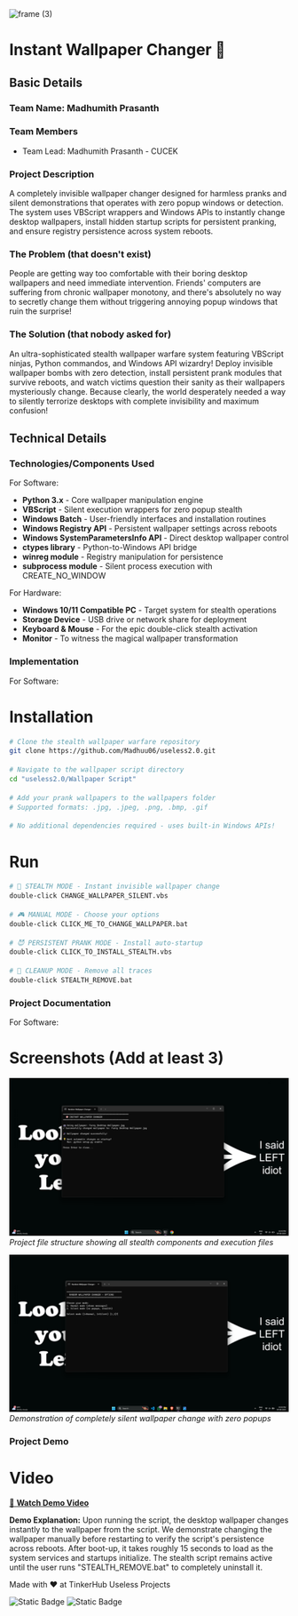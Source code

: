 <img width="3188" height="1202" alt="frame (3)" src="https://github.com/user-attachments/assets/517ad8e9-ad22-457d-9538-a9e62d137cd7" />


# Instant Wallpaper Changer 🎯


## Basic Details
### Team Name: Madhumith Prasanth


### Team Members
- Team Lead: Madhumith Prasanth - CUCEK

### Project Description
A completely invisible wallpaper changer designed for harmless pranks and silent demonstrations that operates with zero popup windows or detection. The system uses VBScript wrappers and Windows APIs to instantly change desktop wallpapers, install hidden startup scripts for persistent pranking, and ensure registry persistence across system reboots.

### The Problem (that doesn't exist)
People are getting way too comfortable with their boring desktop wallpapers and need immediate intervention. Friends' computers are suffering from chronic wallpaper monotony, and there's absolutely no way to secretly change them without triggering annoying popup windows that ruin the surprise!

### The Solution (that nobody asked for)
An ultra-sophisticated stealth wallpaper warfare system featuring VBScript ninjas, Python commandos, and Windows API wizardry! Deploy invisible wallpaper bombs with zero detection, install persistent prank modules that survive reboots, and watch victims question their sanity as their wallpapers mysteriously change. Because clearly, the world desperately needed a way to silently terrorize desktops with complete invisibility and maximum confusion!

## Technical Details
### Technologies/Components Used
For Software:
- **Python 3.x** - Core wallpaper manipulation engine
- **VBScript** - Silent execution wrappers for zero popup stealth
- **Windows Batch** - User-friendly interfaces and installation routines
- **Windows Registry API** - Persistent wallpaper settings across reboots
- **Windows SystemParametersInfo API** - Direct desktop wallpaper control
- **ctypes library** - Python-to-Windows API bridge
- **winreg module** - Registry manipulation for persistence
- **subprocess module** - Silent process execution with CREATE_NO_WINDOW

For Hardware:
- **Windows 10/11 Compatible PC** - Target system for stealth operations
- **Storage Device** - USB drive or network share for deployment
- **Keyboard & Mouse** - For the epic double-click stealth activation
- **Monitor** - To witness the magical wallpaper transformation

### Implementation
For Software:
# Installation
```bash
# Clone the stealth wallpaper warfare repository
git clone https://github.com/Madhuu06/useless2.0.git

# Navigate to the wallpaper script directory
cd "useless2.0/Wallpaper Script"

# Add your prank wallpapers to the wallpapers folder
# Supported formats: .jpg, .jpeg, .png, .bmp, .gif

# No additional dependencies required - uses built-in Windows APIs!
```

# Run
```bash
# 🥷 STEALTH MODE - Instant invisible wallpaper change
double-click CHANGE_WALLPAPER_SILENT.vbs

# 🎮 MANUAL MODE - Choose your options
double-click CLICK_ME_TO_CHANGE_WALLPAPER.bat

# 😈 PERSISTENT PRANK MODE - Install auto-startup
double-click CLICK_TO_INSTALL_STEALTH.vbs

# 🧹 CLEANUP MODE - Remove all traces
double-click STEALTH_REMOVE.bat
```

### Project Documentation
For Software:

# Screenshots (Add at least 3)
![Stealth File Structure](Screenshots/s1.png)
*Project file structure showing all stealth components and execution files*

![Silent Execution Demo](Screenshots/s2.png)
*Demonstration of completely silent wallpaper change with zero popups*

### Project Demo
# Video
[🎥 **Watch Demo Video**](https://github.com/user-attachments/assets/fa213d3f-3e18-487b-bd22-9ed92c98f328)

**Demo Explanation:** 
Upon running the script, the desktop wallpaper changes instantly to the wallpaper from the script. We demonstrate changing the wallpaper manually before restarting to verify the script's persistence across reboots. After boot-up, it takes roughly 15 seconds to load as the system services and startups initialize. The stealth script remains active until the user runs "STEALTH_REMOVE.bat" to completely uninstall it.

Made with ❤️ at TinkerHub Useless Projects 

![Static Badge](https://img.shields.io/badge/TinkerHub-24?color=%23000000&link=https%3A%2F%2Fwww.tinkerhub.org%2F)
![Static Badge](https://img.shields.io/badge/UselessProjects--25-25?link=https%3A%2F%2Fwww.tinkerhub.org%2Fevents%2FQ2Q1TQKX6Q%2FUseless%2520Projects)



